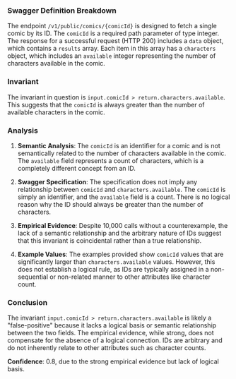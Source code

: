 ### Swagger Definition Breakdown
The endpoint `/v1/public/comics/{comicId}` is designed to fetch a single comic by its ID. The `comicId` is a required path parameter of type integer. The response for a successful request (HTTP 200) includes a `data` object, which contains a `results` array. Each item in this array has a `characters` object, which includes an `available` integer representing the number of characters available in the comic.

### Invariant
The invariant in question is `input.comicId > return.characters.available`. This suggests that the `comicId` is always greater than the number of available characters in the comic.

### Analysis
1. **Semantic Analysis**: The `comicId` is an identifier for a comic and is not semantically related to the number of characters available in the comic. The `available` field represents a count of characters, which is a completely different concept from an ID.

2. **Swagger Specification**: The specification does not imply any relationship between `comicId` and `characters.available`. The `comicId` is simply an identifier, and the `available` field is a count. There is no logical reason why the ID should always be greater than the number of characters.

3. **Empirical Evidence**: Despite 10,000 calls without a counterexample, the lack of a semantic relationship and the arbitrary nature of IDs suggest that this invariant is coincidental rather than a true relationship.

4. **Example Values**: The examples provided show `comicId` values that are significantly larger than `characters.available` values. However, this does not establish a logical rule, as IDs are typically assigned in a non-sequential or non-related manner to other attributes like character count.

### Conclusion
The invariant `input.comicId > return.characters.available` is likely a "false-positive" because it lacks a logical basis or semantic relationship between the two fields. The empirical evidence, while strong, does not compensate for the absence of a logical connection. IDs are arbitrary and do not inherently relate to other attributes such as character counts.

**Confidence**: 0.8, due to the strong empirical evidence but lack of logical basis.
